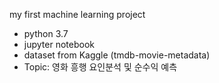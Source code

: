 my first machine learning project
- python 3.7
- jupyter notebook
- dataset from Kaggle (tmdb-movie-metadata)
- Topic: 영화 흥행 요인분석 및 순수익 예측
